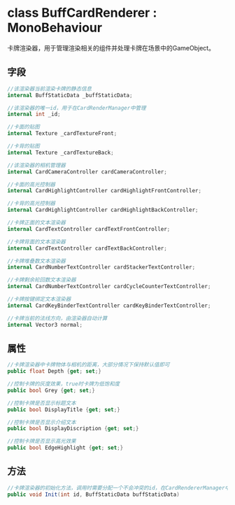 <h1>class BuffCardRenderer : MonoBehaviour</h1>
卡牌渲染器，用于管理渲染相关的组件并处理卡牌在场景中的GameObject。

<h2>字段</h2>

```csharp
//该渲染器当前渲染卡牌的静态信息
internal BuffStaticData _buffStaticData;
```

```csharp
//该渲染器的唯一id，用于在CardRenderManager中管理
internal int _id;
```

```csharp
//卡面的贴图
internal Texture _cardTextureFront;
```

```csharp
//卡背的贴图
internal Texture _cardTextureBack;
```

```csharp
//该渲染器的相机管理器
internal CardCameraController cardCameraController;
```

```csharp
//卡面的高光控制器
internal CardHighlightController cardHighlightFrontController;
```

```csharp
//卡背的高光控制器
internal CardHighlightController cardHighlightBackController;
```

```csharp
//卡牌正面的文本渲染器
internal CardTextController cardTextFrontController;
```

```csharp
//卡牌背面的文本渲染器
internal CardTextController cardTextBackController;
```

```csharp
//卡牌堆叠数文本渲染器
internal CardNumberTextController cardStackerTextController;
```

```csharp
//卡牌剩余轮回数文本渲染器
internal CardNumberTextController cardCycleCounterTextController;
```

```csharp
//卡牌按键绑定文本渲染器
internal CardKeyBinderTextController cardKeyBinderTextController;
```

```csharp
//卡牌当前的法线方向，由渲染器自动计算
internal Vector3 normal;
```
<h2>属性</h2>

```csharp
//卡牌渲染器中卡牌物体与相机的距离，大部分情况下保持默认值即可
public float Depth {get; set;}
```

```csharp
//控制卡牌的灰度效果，true时卡牌为低饱和度
public bool Grey {get; set;}
```

```csharp
//控制卡牌是否显示标题文本
public bool DisplayTitle {get; set;}
```

```csharp
//控制卡牌是否显示介绍文本
public bool DisplayDiscription {get; set;}
```

```csharp
//控制卡牌是否显示高光效果
public bool EdgeHighlight {get; set;}
```

<h2>方法</h2>

```csharp
//卡牌渲染器的初始化方法，调用时需要分配一个不会冲突的id，在CardRendererManager中自动调用
public void Init(int id, BuffStaticData buffStaticData)
```